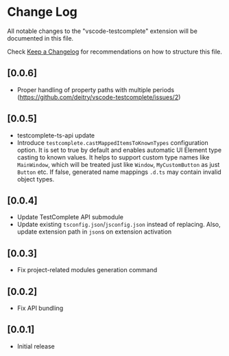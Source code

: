 # Change Log

All notable changes to the "vscode-testcomplete" extension will be documented in this file.

Check [Keep a Changelog](http://keepachangelog.com/) for recommendations on how to structure this file.

## [0.0.6]
- Proper handling of property paths with multiple periods (https://github.com/deitry/vscode-testcomplete/issues/2)

## [0.0.5]
- testcomplete-ts-api update
- Introduce `testcomplete.castMappedItemsToKnownTypes` configuration option.
It is set to true by default and enables automatic UI Element type casting to known values.
It helps to support custom type names like `MainWindow`, which will be treated just like `Window`, `MyCustomButton` as just `Button` etc.
If false, generated name mappings `.d.ts` may contain invalid object types.

## [0.0.4]
- Update TestComplete API submodule
- Update existing `tsconfig.json`/`jsconfig.json` instead of replacing.
Also, update extension path in `json`s on extension activation

## [0.0.3]
- Fix project-related modules generation command

## [0.0.2]
- Fix API bundling

## [0.0.1]
- Initial release
